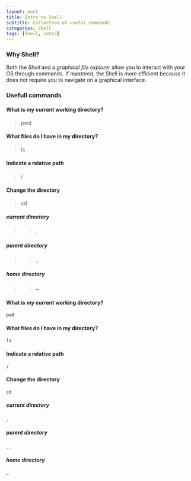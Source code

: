 ```yaml
---
layout: post
title: Intro to Shell
subtitle: Collection of useful commands
categories: Shell
tags: [Shell, intro]
---
```


### Why Shell?

Both the *Shell* and a *graphical file explorer* allow you to interact with your OS through commands. If mastered, the Shell is more efficient because it does not require you to navigate on a graphical interface.

### Usefull commands

#### What is my current working directory?

> pwd

#### What files do I have in my directory?

> ls

#### Indicate a relative path

> /

#### Change the directory

> cd

##### current directory

>> .

##### parent directory

>> ..

##### home directory

>> ~



#### What is my current working directory?

```
pwd
```

#### What files do I have in my directory?

```
ls
```

#### Indicate a relative path

```
/
```

#### Change the directory
```
cd
```
##### current directory
```
.
```

##### parent directory
```
..
```
##### home directory
```
~
```





